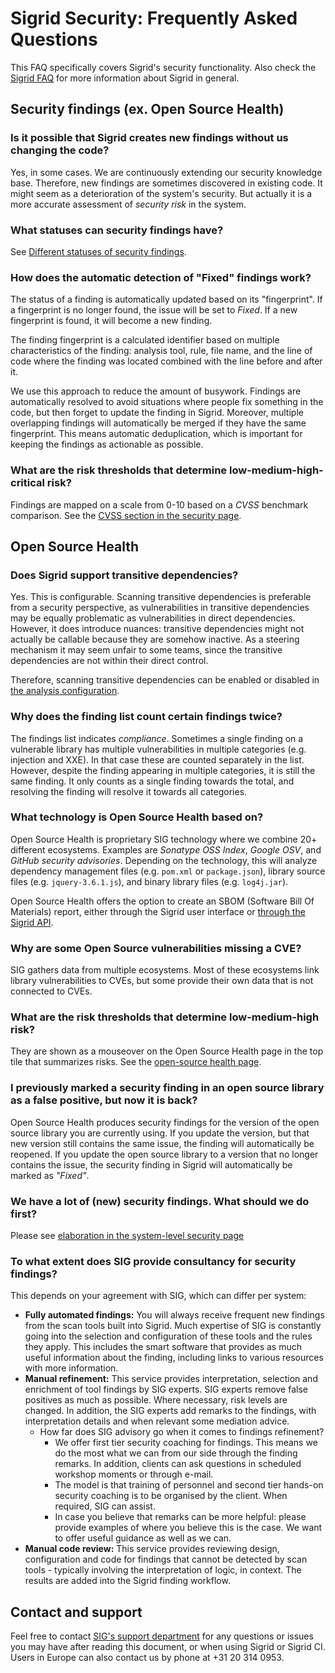 Sigrid Security: Frequently Asked Questions
===========================================

This FAQ specifically covers Sigrid's security functionality. Also check the [Sigrid FAQ](faq.md) for more information about Sigrid in general.

## Security findings (ex. Open Source Health)

### Is it possible that Sigrid creates new findings without us changing the code?

Yes, in some cases. We are continuously extending our security knowledge base. Therefore, new findings are sometimes discovered in existing code. It might seem as a deterioration of the system's security. But actually it is a more accurate assessment of *security risk* in the system. 

### What statuses can security findings have?
See [Different statuses of security findings](system-security.md#different-statuses-of-security-findings).

### How does the automatic detection of "Fixed" findings work?
The status of a finding is automatically updated based on its "fingerprint". If a fingerprint is no longer found, the issue will be set to *Fixed*. If a new fingerprint is found, it will become a new finding.

The finding fingerprint is a calculated identifier based on multiple characteristics of the finding: analysis tool, rule, file name, and the line of code where the finding was located combined with the line before and after it. 

We use this approach to reduce the amount of busywork. Findings are automatically resolved to avoid situations where people fix something in the code, but then forget to update the finding in Sigrid. Moreover, multiple overlapping findings will automatically be merged if they have the same fingerprint. This means automatic deduplication, which is important for keeping the findings as actionable as possible.

### What are the risk thresholds that determine low-medium-high-critical risk?
Findings are mapped on a scale from 0-10 based on a *CVSS* benchmark comparison. See the [CVSS section in the security page](system-security.md#the-scoring-system-with-cvss).


## Open Source Health

### Does Sigrid support transitive dependencies?
Yes. This is configurable. Scanning transitive dependencies is preferable from a security perspective, as vulnerabilities in transitive dependencies may be equally problematic as vulnerabilities in direct dependencies. However, it does introduce nuances: transitive dependencies might not actually be callable because they are somehow inactive. As a steering mechanism it may seem unfair to some teams, since the transitive dependencies are not within their direct control. 

Therefore, scanning transitive dependencies can be enabled or disabled in [the analysis configuration](../reference/analysis-scope-configuration.md#open-source-health). 

### Why does the finding list count certain findings twice?

The findings list indicates *compliance*. Sometimes a single finding on a vulnerable library has multiple vulnerabilities in multiple categories (e.g. injection and XXE). In that case these are counted separately in the list. However, despite the finding appearing in multiple categories, it is still the same finding. It only counts as a single finding towards the total, and resolving the finding will resolve it towards all categories.

### What technology is Open Source Health based on?

Open Source Health is proprietary SIG technology where we combine 20+ different ecosystems. Examples are *Sonatype OSS Index*, *Google OSV*, and *GitHub security advisories*. Depending on the technology, this will analyze dependency management files (e.g. `pom.xml` or `package.json`), library source files (e.g. `jquery-3.6.1.js`), and binary library files (e.g. `log4j.jar`).

Open Source Health offers the option to create an SBOM (Software Bill Of Materials) report, either through the Sigrid user interface or [through the Sigrid API](sigrid-api-documentation.md#vulnerable-libraries-in-open-source-health).

### Why are some Open Source vulnerabilities missing a CVE?

SIG gathers data from multiple ecosystems. Most of these ecosystems link library vulnerabilities to CVEs, but some provide their own data that is not connected to CVEs.

### What are the risk thresholds that determine low-medium-high risk?

They are shown as a mouseover on the Open Source Health page in the top tile that summarizes risks. See the [open-source health page](system-open-source-health.md#navigating-the-overview-page).

### I previously marked a security finding in an open source library as a false positive, but now it is back?

Open Source Health produces security findings for the version of the open source library you are currently using. If you update the version, but that new version still contains the same issue, the finding will automatically be reopened. If you update the open source library to a version that no longer contains the issue, the security finding in Sigrid will automatically be marked as *"Fixed"*.
    

### We have a lot of (new) security findings. What should we do first?
Please see [elaboration in the system-level security page](system-security.md#your-strategy-for-processing-security-findings) 

### To what extent does SIG provide consultancy for security findings?

This depends on your agreement with SIG, which can differ per system: 

- **Fully automated findings:** You will always receive frequent new findings from the scan tools built into Sigrid. Much expertise of SIG is constantly going into the selection and configuration of these tools and the rules they apply. This includes the smart software that provides as much useful information about the finding, including links to various resources with more information. 
- **Manual refinement:** This service provides interpretation, selection and enrichment of  tool findings by SIG experts. SIG experts remove false positives as much as possible. Where necessary, risk levels are changed. In addition, the SIG experts add remarks to the findings, with interpretation details and when relevant some mediation advice.
  - How far does SIG advisory go when it comes to findings refinement?
    - We offer first tier security coaching for findings. This means we do the most what we can from our side through the finding remarks. In addition, clients can ask questions in scheduled workshop moments or through e-mail. 
    - The model is that training of personnel and second tier hands-on security coaching is to be organised by the client. When required, SIG can assist.
    - In case you believe that remarks can be more helpful: please  provide examples of where you believe this is the case. We want to offer useful guidance as well as we can.
- **Manual code review:** This service provides reviewing design, configuration and code for findings that cannot be detected by scan tools - typically involving the interpretation of logic, in context. The results are added into the Sigrid finding workflow.

## Contact and support

Feel free to contact [SIG's support department](mailto:support@softwareimprovementgroup.com) for any questions or issues you may have after reading this document, or when using Sigrid or Sigrid CI. Users in Europe can also contact us by phone at +31 20 314 0953.


